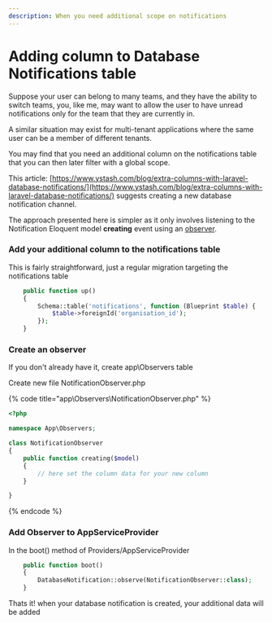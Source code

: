 ```yaml
---
description: When you need additional scope on notifications
---
```


# Adding column to Database Notifications table

Suppose your user can belong to many teams, and they have the ability to switch teams, you, like me, may want to allow the user to have unread notifications only for the team that they are currently in.

A similar situation may exist for multi-tenant applications where the same user can be a member of different tenants.

You may find that you need an additional column on the notifications table that you can then later filter with a global scope.

This article: [https://www.ystash.com/blog/extra-columns-with-laravel-database-notifications/](https://www.ystash.com/blog/extra-columns-with-laravel-database-notifications/) suggests creating a new database notification channel.

The approach presented here is simpler as it only involves listening to the Notification Eloquent model **creating** event using an [observer](https://laravel.com/docs/8.x/eloquent#observers).

### Add your additional column to the notifications table

This is fairly straightforward, just a regular migration targeting the notifications table

```php
    public function up()
    {
        Schema::table('notifications', function (Blueprint $table) {
            $table->foreignId('organisation_id');
        });
    }
```

### Create an observer

If you don't already have it, create app\Observers table

Create new file NotificationObserver.php

{% code title="app\Observers\NotificationObserver.php" %}
```php
<?php

namespace App\Observers;

class NotificationObserver
{
    public function creating($model)
    {
        // here set the column data for your new column
    }

}

```
{% endcode %}

### Add Observer to AppServiceProvider

In the boot() method of Providers/AppServiceProvider

```php
    public function boot()
    {
        DatabaseNotification::observe(NotificationObserver::class);
    }
```

Thats it! when your database notification is created, your additional data will be added
